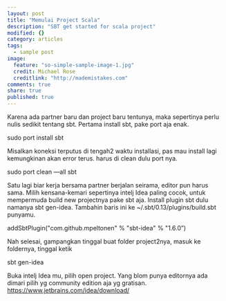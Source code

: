 ```yaml
---
layout: post
title: "Memulai Project Scala"
description: "SBT get started for scala project"
modified: {}
category: articles
tags: 
  - sample post
image: 
  feature: "so-simple-sample-image-1.jpg"
  credit: Michael Rose
  creditlink: "http://mademistakes.com"
comments: true
share: true
published: true
---
```


Karena ada partner baru dan project baru tentunya, maka sepertinya perlu nulis sedikit tentang sbt. Pertama install sbt, pake port aja enak.

sudo port install sbt

Misalkan koneksi terputus di tengah2 waktu installasi, pas mau install lagi kemungkinan akan error terus. harus di clean dulu port nya.

sudo port clean —all sbt 

Satu lagi biar kerja bersama partner berjalan seirama, editor pun harus sama. Milih kensana-kemari sepertinya intelj Idea paling cocok, untuk mempermuda build new projectnya pake sbt aja. Install plugin sbt dulu namanya sbt gen-idea. Tambahin baris ini ke ~/.sbt/0.13/plugins/build.sbt punyamu.

addSbtPlugin("com.github.mpeltonen" % "sbt-idea" % "1.6.0”)

Nah selesai, gampangkan tinggal buat folder project2nya, masuk ke foldernya, tinggal ketik 

sbt gen-idea

Buka intelj Idea mu, pilih open project. Yang blom punya editornya ada dimari pilih yg community edition aja yg gratisan. https://www.jetbrains.com/idea/download/
